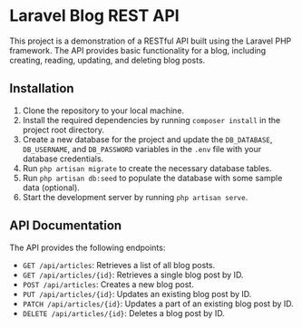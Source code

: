 <!DOCTYPE html>
<html>
  <head>
    <meta charset="UTF-8">
  </head>
  <body>
    <h1>Laravel Blog REST API</h1>
    <p>This project is a demonstration of a RESTful API built using the Laravel PHP framework. 
    The API provides basic functionality for a blog, including creating, reading, updating, and deleting blog posts.</p>
    <h2>Installation</h2>
    <ol>
      <li>Clone the repository to your local machine.</li>
      <li>Install the required dependencies by running <code>composer install</code> in the project root directory.</li>
      <li>Create a new database for the project and update the 
        <code>DB_DATABASE</code>, 
        <code>DB_USERNAME</code>, and 
        <code>DB_PASSWORD</code> variables in the <code>.env</code> file with your database credentials.</li>
      <li>Run <code>php artisan migrate</code> to create the necessary database tables.</li>
      <li>Run <code>php artisan db:seed</code> to populate the database with some sample data (optional).</li>
      <li>Start the development server by running <code>php artisan serve</code>.</li>
    </ol>
    <h2>API Documentation</h2>
    <p>The API provides the following endpoints:</p>
    <ul>
      <li><code>GET /api/articles</code>: Retrieves a list of all blog posts.</li>
      <li><code>GET /api/articles/{id}</code>: Retrieves a single blog post by ID.</li>
      <li><code>POST /api/articles</code>: Creates a new blog post.</li>
      <li><code>PUT /api/articles/{id}</code>: Updates an existing blog post by ID.</li>
      <li><code>PATCH /api/articles/{id}</code>: Updates a part of an existing blog post by ID.</li>
      <li><code>DELETE /api/articles/{id}</code>: Deletes a blog post by ID.</li>
    </ul> 
  </body>
</html>
